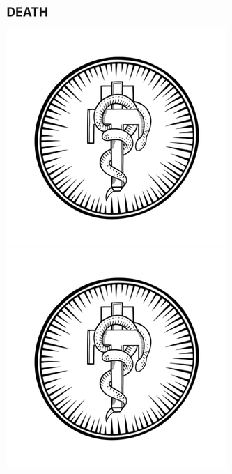 # DEATH

![Alt text](https://github.com/dddeeaatthhh/version-one/blob/master/assets/snake-logo/snake-SVG.svg)
<img src="https://github.com/dddeeaatthhh/version-one/blob/master/assets/snake-logo/snake-SVG.svg">